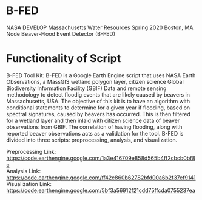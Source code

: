 # B-FED

NASA DEVELOP Massachusetts Water Resources
Spring 2020 Boston, MA Node
Beaver-Flood Event Detector (B-FED) 

Functionality of Script
=================
B-FED Tool Kit: 
B-FED is a Google Earth Engine script that uses NASA Earth Observations, a MassGIS 
wetland polygon layer, citizen science Global Biodiversity Information Facility (GBIF) Data 
and remote sensing methodology to detect floodig events that are likely caused by beavers 
in Massachusetts, USA. The objective of this kit is to have an algorithm with conditional 
statements to determine for a given year if flooding, based on spectral signatures, caused 
by beavers has occurred. This is then filtered for a wetland layer and then inlaid with citizen 
science data of beaver observations from GBIF. The correlation of having flooding, 
along with reported beaver observations acts as a validation for the tool. B-FED is divided into 
three scripts: preprocessing, analysis, and visualization.

Preprocessing Link: https://code.earthengine.google.com/1a3e416709e858d565b4ff2cbcb0bf8c <br>
Analysis Link: https://code.earthengine.google.com/ff42c860b62782bfd00a6b2f37ef9141 <br>
Visualization Link: https://code.earthengine.google.com/5bf3a56912f21cdd75ffcda0755237ea
